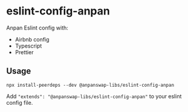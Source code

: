 # eslint-config-anpan

Anpan Eslint config with:

- Airbnb config
- Typescript
- Prettier

## Usage

```
npx install-peerdeps --dev @anpanswap-libs/eslint-config-anpan
```

Add `"extends": "@anpanswap-libs/eslint-config-anpan"` to your eslint config file.
